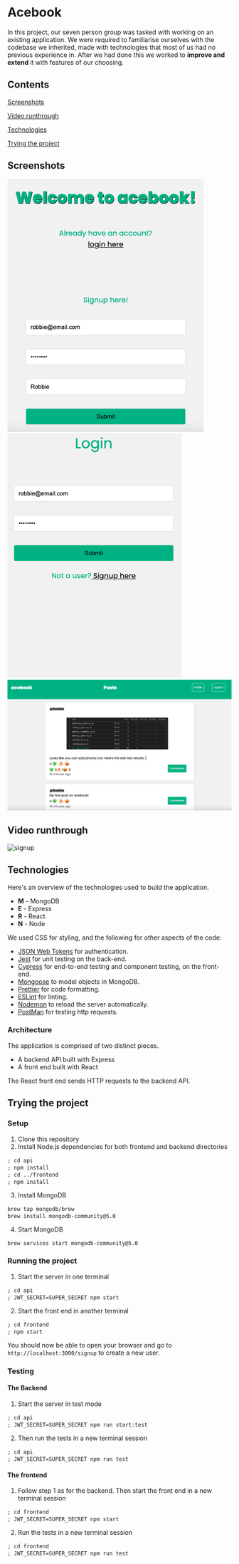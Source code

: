 # Acebook

In this project, our seven person group was tasked with working on an existing application. We were required to familiarise ourselves with the codebase we inherited, made with technologies that most of us had no previous experience in. After we had done this we worked to **improve and extend** it with features of our choosing.

## Contents

[Screenshots](#Screenshots)

[Video runthrough](#Video-runthrough)

[Technologies](#Technologies)

[Trying the project](#Trying-the-project)

## Screenshots

<img src="https://github.com/rkirkbride13/acebook-mern/blob/main/screenshots/signup.png" alt="signup">
<img src="https://github.com/rkirkbride13/acebook-mern/blob/main/screenshots/login.png" alt="signup">
<img src="https://github.com/rkirkbride13/acebook-mern/blob/main/screenshots/feed.png" alt="signup">

## Video runthrough

<img src="https://github.com/rkirkbride13/acebook-mern/blob/main/screenshots/acebook_runthrough.mov" alt="signup">


## Technologies

Here's an overview of the technologies used to build the application.

- **M** - MongoDB
- **E** - Express
- **R** - React
- **N** - Node

We used CSS for styling, and the following for other aspects of the code:

- [JSON Web Tokens](https://jwt.io/) for authentication.
- [Jest](https://jestjs.io/) for unit testing on the back-end.
- [Cypress](https://www.cypress.io/) for end-to-end testing and component testing, on the front-end.
- [Mongoose](https://mongoosejs.com) to model objects in MongoDB.
- [Prettier](https://prettier.io) for code formatting.
- [ESLint](https://eslint.org) for linting.
- [Nodemon](https://nodemon.io/) to reload the server automatically.
- [PostMan](https://www.postman.com) for testing http requests.

### Architecture

The application is comprised of two distinct pieces.

- A backend API built with Express
- A front end built with React

The React front end sends HTTP requests to the backend API.



## Trying the project

### Setup

1. Clone this repository
2. Install Node.js dependencies for both frontend and backend directories
```
; cd api
; npm install
; cd ../frontend
; npm install
```
3. Install MongoDB
```
brew tap mongodb/brew
brew install mongodb-community@5.0
```
4. Start MongoDB
```
brew services start mongodb-community@5.0
```

### Running the project

1. Start the server in one terminal

```
; cd api
; JWT_SECRET=SUPER_SECRET npm start
```

2. Start the front end in another terminal

```
; cd frontend
; npm start
```

You should now be able to open your browser and go to `http://localhost:3000/signup` to create a new user.

### Testing

#### The Backend

1. Start the server in test mode

```
; cd api
; JWT_SECRET=SUPER_SECRET npm run start:test
```

2. Then run the tests in a new terminal session

```
; cd api
; JWT_SECRET=SUPER_SECRET npm run test
```

#### The frontend

1. Follow step 1 as for the backend. Then start the front end in a new terminal session

```
; cd frontend
; JWT_SECRET=SUPER_SECRET npm start
```

2. Run the tests in a new terminal session

```
; cd frontend
; JWT_SECRET=SUPER_SECRET npm run test
```
